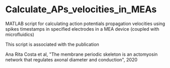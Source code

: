 # Calculate_APs_velocities_in_MEAs
MATLAB script for calculating action potentials propagation velocities using spikes timestamps in specified electrodes in a MEA device (coupled with microfluidics)

This script is associated with the publication

Ana Rita Costa et al, "The membrane periodic skeleton is an actomyosin network that regulates axonal diameter and conduction", 2020
